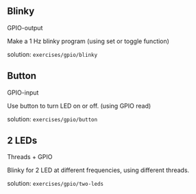 ## Blinky
GPIO-output

Make a 1 Hz blinky program (using set or toggle function)

solution: `exercises/gpio/blinky`

## Button
GPIO-input

Use button to turn LED on or off. (using GPIO read)

solution: `exercises/gpio/button`

## 2 LEDs
Threads + GPIO

Blinky for 2 LED at different frequencies, using different threads.

solution: `exercises/gpio/two-leds`